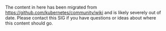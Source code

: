 The content in here has been migrated from https://github.com/kubernetes/community/wiki and is likely severely out of date.  Please contact this SIG if you have questions or ideas about where this content should go.
